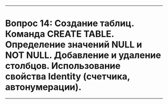 ___
# Вопрос 14: Создание таблиц. Команда CREATE TABLE. Определение значений NULL и NOT NULL. Добавление и удаление столбцов. Использование свойства Identity (счетчика, автонумерации).
___